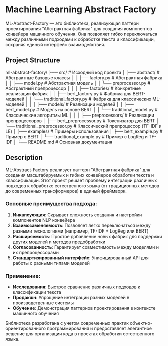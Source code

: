# Machine Learning Abstract Factory

ML-Abstract-Factory — это библиотека, реализующая паттерн проектирования "Абстрактная фабрика" для создания компонентов конвейера машинного обучения. Она позволяет гибко переключаться между различными подходами к обработке текста и классификации, сохраняя единый интерфейс взаимодействия.

## Project Structure

ml-abstract-factory/
├── src/                     # Исходный код проекта
│   ├── abstract/            # Абстрактные базовые классы
│   │   ├── factory.py       # Абстрактная фабрика
│   │   ├── model.py         # Абстрактная модель
│   │   └── preprocessor.py  # Абстрактный препроцессор
│   │
│   ├── factories/           # Конкретные реализации фабрик
│   │   ├── bert_factory.py  # Фабрика для BERT-моделей
│   │   └── traditional_factory.py  # Фабрика для классических ML-моделей
│   │
│   ├── models/              # Реализации моделей
│   │   ├── bert_model.py    # Модель на основе BERT
│   │   └── traditional_model.py  # Классические алгоритмы ML
│   │
│   ├── preprocessors/       # Реализации препроцессоров
│       ├── bert_preprocessor.py  # Токенизатор для BERT
│       └── traditional_preprocessor.py  # Классический препроцессор (TF-IDF и LE)
│
├── examples/                # Примеры использования
│   ├── bert_example.py      # Пример с BERT
│   └── traditional_example.py  # Пример с LogReg и TF-IDF
│
└── README.md                # Основная документация

## Description

ML-Abstract-Factory реализует паттерн "Абстрактная фабрика" для создания масштабируемых и гибких конвейеров обработки текста и классификации. Этот проект решает проблему интеграции различных подходов к обработке естественного языка (от традиционных методов до современных трансформеров) в единый фреймворк.

### Основные преимущества подхода:

1. **Инкапсуляция**: Скрывает сложность создания и настройки компонентов NLP конвейера
2. **Взаимозаменяемость**: Позволяет легко переключаться между разными технологиями (например, TF-IDF + LogReg или BERT)
3. **Расширяемость**: Простое добавление новых фабрик для поддержки других моделей и методов предобработки
4. **Согласованность**: Гарантирует совместимость между моделями и их препроцессорами
5. **Стандартизированный интерфейс**: Унифицированный API для работы с разными типами моделей

### Применение:

- **Исследования**: Быстрое сравнение различных подходов к классификации текста
- **Продакшн**: Упрощение интеграции разных моделей в производственные системы
- **Обучение**: Демонстрация паттернов проектирования в контексте машинного обучения

Библиотека разработана с учетом современных практик объектно-ориентированного программирования и предоставляет элегантное решение для организации кода в проектах обработки естественного языка.